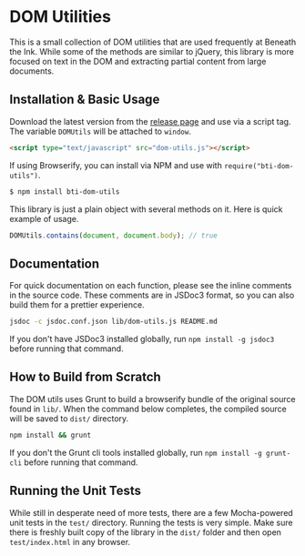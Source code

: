 # DOM Utilities

This is a small collection of DOM utilities that are used frequently at Beneath the Ink. While some of the methods are similar to jQuery, this library is more focused on text in the DOM and extracting partial content from large documents.

## Installation & Basic Usage

Download the latest version from the [release page](https://github.com/BeneathTheInk/dom-utils/releases) and use via a script tag. The variable `DOMUtils` will be attached to `window`.

```html
<script type="text/javascript" src="dom-utils.js"></script>
```

If using Browserify, you can install via NPM and use with `require("bti-dom-utils")`.

```bash
$ npm install bti-dom-utils
```

This library is just a plain object with several methods on it. Here is quick example of usage.

```javascript
DOMUtils.contains(document, document.body); // true
```

## Documentation

For quick documentation on each function, please see the inline comments in the source code. These comments are in JSDoc3 format, so you can also build them for a prettier experience.

```bash
jsdoc -c jsdoc.conf.json lib/dom-utils.js README.md
```

If you don't have JSDoc3 installed globally, run `npm install -g jsdoc3` before running that command.

## How to Build from Scratch

The DOM utils uses Grunt to build a browserify bundle of the original source found in `lib/`. When the command below completes, the compiled source will be saved to `dist/` directory.

```bash
npm install && grunt
```

If you don't the Grunt cli tools installed globally, run `npm install -g grunt-cli` before running that command.

## Running the Unit Tests

While still in desperate need of more tests, there are a few Mocha-powered unit tests in the `test/` directory. Running the tests is very simple. Make sure there is freshly built copy of the library in the `dist/` folder and then open `test/index.html` in any browser.